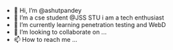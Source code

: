 - 👋 Hi, I’m @ashutpandey
- 👀 I’m a cse student @JSS STU i am a tech enthusiast
- 🌱 I’m currently learning penetration testing and WebD
- 💞️ I’m looking to collaborate on ...
- 📫 How to reach me ...

<!---
ashutpandey/ashutpandey is a ✨ special ✨ repository because its `README.md` (this file) appears on your GitHub profile.
You can click the Preview link to take a look at your changes.
--->
